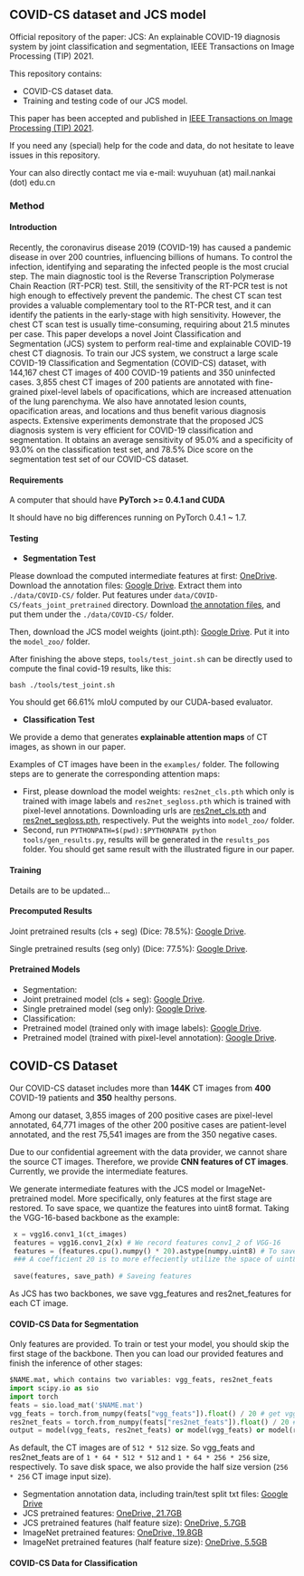 ## COVID-CS dataset and JCS model
Official repository of the paper: JCS: An explainable COVID-19 diagnosis system by joint classification and segmentation,
IEEE Transactions on Image Processing (TIP) 2021.

This repository contains:

* COVID-CS dataset data.
* Training and testing code of our JCS model.

This paper has been accepted and published in [IEEE Transactions on Image Processing (TIP) 2021](https://ieeexplore.ieee.org/document/9357961).

If you need any (special) help for the code and data, do not hesitate to leave issues in this repository.

Your can also directly contact me via e-mail: wuyuhuan (at) mail.nankai (dot) edu.cn


### Method

#### Introduction

Recently, the coronavirus disease 2019 (COVID-19) has caused a pandemic disease in over 200 countries, influencing billions of humans. To control the infection, identifying and separating the infected people is the most crucial step. The main diagnostic tool is the Reverse Transcription Polymerase Chain Reaction (RT-PCR) test. Still, the sensitivity of the RT-PCR test is not high enough to effectively prevent the pandemic. The chest CT scan test provides a valuable complementary tool to the RT-PCR test, and it can identify the patients in the early-stage with high sensitivity. However, the chest CT scan test is usually time-consuming, requiring about 21.5 minutes per case. This paper develops a novel Joint Classification and Segmentation (JCS) system to perform real-time and explainable COVID-19 chest CT diagnosis. To train our JCS system, we construct a large scale COVID-19 Classification and Segmentation (COVID-CS) dataset, with 144,167 chest CT images of 400 COVID-19 patients and 350 uninfected cases. 3,855 chest CT images of 200 patients are annotated with fine-grained pixel-level labels of opacifications, which are increased attenuation of the lung parenchyma. We also have annotated lesion counts, opacification areas, and locations and thus benefit various diagnosis aspects. Extensive experiments demonstrate that the proposed JCS diagnosis system is very efficient for COVID-19 classification and segmentation. It obtains an average sensitivity of 95.0% and a specificity of 93.0% on the classification test set, and 78.5% Dice score on the segmentation test set of our COVID-CS dataset.

#### Requirements

A computer that should have **PyTorch >= 0.4.1 and CUDA**

It should have no big differences running on PyTorch 0.4.1 ~ 1.7.

#### Testing

* **Segmentation Test**

Please download the computed intermediate features at first: [OneDrive](https://mailnankaieducn-my.sharepoint.com/:u:/g/personal/wuyuhuan_mail_nankai_edu_cn/EfiCUqJ0oABAjQs5aHC-IScBmTIIaur_qV8Ldt2366JXPA?e=tvFhDV). Download the annotation files: [Google Drive](https://drive.google.com/file/d/1U489DgHNqlwLJ9VZa6qssf65SV9F45jc/view?usp=sharing).
Extract them into `./data/COVID-CS/` folder. Put features under `data/COVID-CS/feats_joint_pretrained` directory.
Download [the annotation files](https://drive.google.com/file/d/1U489DgHNqlwLJ9VZa6qssf65SV9F45jc/view?usp=sharing), and put them under the `./data/COVID-CS/` folder.

Then, download the JCS model weights (joint.pth): [Google Drive](https://drive.google.com/file/d/1V1EKXL4gFAH6ZtFRcmUv9-aI0sc5e9Ga/view). Put it into the `model_zoo/` folder.

After finishing the above steps, `tools/test_joint.sh` can be directly used to compute the final covid-19 results, like this:

```
bash ./tools/test_joint.sh
```

You should get 66.61% mIoU computed by our CUDA-based evaluator. 

* **Classification Test**

We provide a demo that generates **explainable attention maps** of CT images, as shown in our paper.

Examples of CT images have been in the `examples/` folder. The following steps are to generate the corresponding attention maps:

* First, please download the model weights:  `res2net_cls.pth` which only is trained with image labels and `res2net_segloss.pth` which is trained with pixel-level annotations. 
Downloading urls are  [res2net_cls.pth](https://drive.google.com/file/d/1rhLLZoeCBYQ7XWpEppywdL3mODlsJn9k/view?usp=sharing) and [res2net_segloss.pth](https://drive.google.com/file/d/1B431SuffibX9tBueSeVVoOL9TThmvjIz/view?usp=sharing), respectively. Put the weights into `model_zoo/` folder.
* Second, run `PYTHONPATH=$(pwd):$PYTHONPATH python tools/gen_results.py`, results will be generated in the `results_pos` folder. You should get same result with the illustrated figure in our paper.






#### Training

Details are to be updated...

#### Precomputed Results

Joint pretrained results (cls + seg) (Dice: 78.5%): [Google Drive](https://drive.google.com/file/d/1ISi9LeFNyBOxKbtKTg2QCcOKX3dbkdNS/view).

Single pretrained results (seg only) (Dice: 77.5%): [Google Drive](https://drive.google.com/file/d/1r3-OL2veeRrBCyoVJ7JcSzY2atQAVu4Z/view).

#### Pretrained Models

* Segmentation:
* Joint pretrained model (cls + seg): [Google Drive](https://drive.google.com/file/d/1V1EKXL4gFAH6ZtFRcmUv9-aI0sc5e9Ga/view).
* Single pretrained model (seg only): [Google Drive](https://drive.google.com/file/d/1iXD9n1LSR7_pyyU8xQd0kZVn0IAat3Aq/view).
* Classification:
* Pretrained model (trained only with image labels): [Google Drive](https://drive.google.com/file/d/1rhLLZoeCBYQ7XWpEppywdL3mODlsJn9k/view?usp=sharing).
* Pretrained model (trained with pixel-level annotation): [Google Drive](https://drive.google.com/file/d/1B431SuffibX9tBueSeVVoOL9TThmvjIz/view?usp=sharing).

## COVID-CS Dataset

Our COVID-CS dataset includes more than **144K** CT images from **400** COVID-19 patients and **350** healthy persons.

Among our dataset, 3,855 images of 200 positive cases are pixel-level annotated, 64,771 images of the other 200 positive cases are patient-level annotated, and the rest 75,541 images are from the 350 negative cases.


Due to our confidential agreement with the data provider, we cannot share the source CT images. 
Therefore, we provide **CNN features of CT images**. Currently, we provide the intermediate features.

We generate intermediate features with the JCS model or ImageNet-pretrained model.
More specifically, only features at the first stage are restored.
To save space, we quantize the features into uint8 format.
Taking the VGG-16-based backbone as the example:

```python
 x = vgg16.conv1_1(ct_images)
 features = vgg16.conv1_2(x) # We record features conv1_2 of VGG-16
 features = (features.cpu().numpy() * 20).astype(numpy.uint8) # To save space, we save features as the uint8 format.
 ### A coefficient 20 is to more effeciently utilize the space of uint8 variables
 
 save(features, save_path) # Saveing features
```

As JCS has two backbones, we save vgg_features and res2net_features for each CT image.

#### COVID-CS Data for Segmentation

Only features are provided. To train or test your model, you should skip the first stage of the backbone.
Then you can load our provided features and finish the inference of other stages:

```python
$NAME.mat, which contains two variables: vgg_feats, res2net_feats
import scipy.io as sio
import torch
feats = sio.load_mat('$NAME.mat')
vgg_feats = torch.from_numpy(feats["vgg_feats"]).float() / 20 # get vgg_feats conv1_2 (of VGG-16)
res2net_feats = torch.from_numpy(feats["res2net_feats"]).float() / 20 # get res2net_feats conv1 (of Res2Net-101-v1b)
output = model(vgg_feats, res2net_feats) or model(vgg_feats) or model(res2net_feats) # model inference
```

As default, the CT images are of `512 * 512` size. So vgg_feats and res2net_feats are of `1 * 64 * 512 * 512` and `1 * 64 * 256 * 256` size, respectively. To save disk space, we also provide the half size version (`256 * 256` CT image input size).

* Segmentation annotation data, including train/test split txt files: [Google Drive](https://drive.google.com/file/d/1U489DgHNqlwLJ9VZa6qssf65SV9F45jc/view?usp=sharing)
* JCS pretrained features: [OneDrive, 21.7GB](https://mailnankaieducn-my.sharepoint.com/:u:/g/personal/wuyuhuan_mail_nankai_edu_cn/EfiCUqJ0oABAjQs5aHC-IScBmTIIaur_qV8Ldt2366JXPA?e=tvFhDV)
* JCS pretrained features (half feature size): [OneDrive, 5.7GB](https://mailnankaieducn-my.sharepoint.com/:u:/g/personal/wuyuhuan_mail_nankai_edu_cn/EXjDhKvCRdZKjutnjSujHWcB6Fkjx329ZJI6wesnQ07Tog?e=GNkXZf)
* ImageNet pretrained features: [OneDrive, 19.8GB](https://mailnankaieducn-my.sharepoint.com/:u:/g/personal/wuyuhuan_mail_nankai_edu_cn/EY01kub68GJPmzJmht97EaYBvX03anlgGgIJSeSAtitSWw?e=U0Totb)
* ImageNet pretrained features (half feature size): [OneDrive, 5.5GB](https://mailnankaieducn-my.sharepoint.com/:u:/g/personal/wuyuhuan_mail_nankai_edu_cn/Ebux1iLP1rxPvQTD66Ssi0ABg3bJYae9gGZc2q-j7gmB-A?e=irzXFy)

#### COVID-CS Data for Classification




